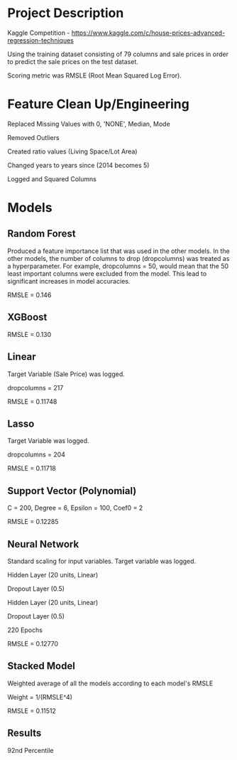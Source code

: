 # Project Description
Kaggle Competition - https://www.kaggle.com/c/house-prices-advanced-regression-techniques

Using the training dataset consisting of 79 columns and sale prices in order to predict the sale prices on the test dataset.

Scoring metric was RMSLE (Root Mean Squared Log Error).

# Feature Clean Up/Engineering
Replaced Missing Values with 0, 'NONE', Median, Mode

Removed Outliers

Created ratio values (Living Space/Lot Area)

Changed years to years since (2014 becomes 5)

Logged and Squared Columns

# Models
## Random Forest
Produced a feature importance list that was used in the other models. In the other models, the number of columns to drop (dropcolumns) was treated as a hyperparameter. For example, dropcolumns = 50, would mean that the 50 least important columns were excluded from the model. This lead to significant increases in model accuracies.

RMSLE = 0.146

## XGBoost
RMSLE = 0.130

## Linear 
Target Variable (Sale Price) was logged.

dropcolumns = 217

RMSLE = 0.11748

## Lasso
Target Variable was logged.

dropcolumns = 204

RMSLE = 0.11718

## Support Vector (Polynomial)
C = 200, Degree = 6, Epsilon = 100, Coef0 = 2

RMSLE = 0.12285

## Neural Network
Standard scaling for input variables.
Target variable was logged.

Hidden Layer (20 units, Linear)

Dropout Layer (0.5)

Hidden Layer (20 units, Linear)

Dropout Layer (0.5)

220 Epochs

RMSLE = 0.12770

## Stacked Model
Weighted average of all the models according to each model's RMSLE

Weight = 1/(RMSLE^4)

RMSLE = 0.11512

## Results
92nd Percentile


